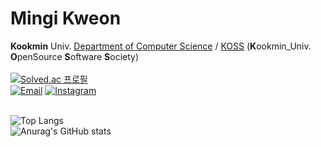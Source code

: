 # Mingi Kweon
**Kookmin** Univ. [Department of Computer Science](https://cs.kookmin.ac.kr) / [KOSS](https://github.com/kmu-koss) (**K**ookmin_Univ. **O**penSource **S**oftware **S**ociety)
<br>
<br>
[![Solved.ac
프로필](http://mazassumnida.wtf/api/mini/generate_badge?boj=kmingi159)](https://solved.ac/kmingi159) 
<br>
[![Email](https://img.shields.io/badge/email-kmingi159@kookmin.ac.kr-15a3fa?style=for-the-badge&logo=gmail&logoColor=white)](https://github.com/MingiKweon) 
[![Instagram](https://img.shields.io/badge/instagram-mingi4906-15a3fa?style=for-the-badge&logo=instagram&logoColor=white)](https://www.instagram.com/mingi4906/)
<br>
<br>

![Top Langs](https://github-readme-stats.vercel.app/api/top-langs/?username=MingiKweon&layout=compact) 
<br>
![Anurag's GitHub stats](https://github-readme-stats.vercel.app/api?username=MingiKweon&show_icons=true&theme=transparent)

